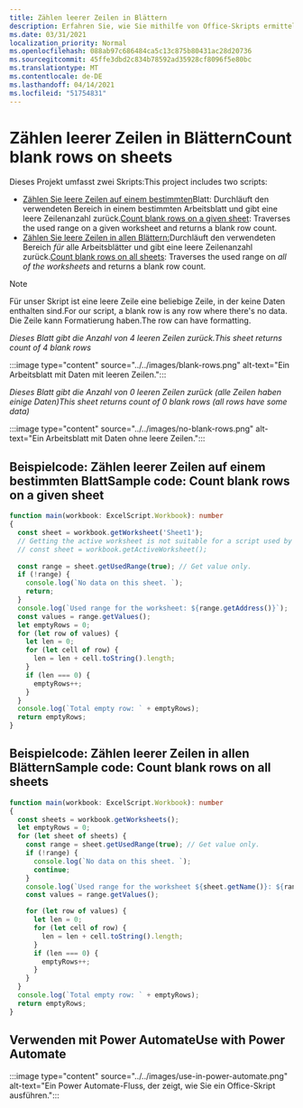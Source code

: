 ```yaml
---
title: Zählen leerer Zeilen in Blättern
description: Erfahren Sie, wie Sie mithilfe von Office-Skripts ermitteln, ob leere Zeilen anstelle von Daten in Arbeitsblättern vorhanden sind, und dann die Anzahl leerer Zeilen melden, die in einem Power Automate-Fluss verwendet werden soll.
ms.date: 03/31/2021
localization_priority: Normal
ms.openlocfilehash: 088ab97c686484ca5c13c875b80431ac28d20736
ms.sourcegitcommit: 45ffe3dbd2c834b78592ad35928cf8096f5e80bc
ms.translationtype: MT
ms.contentlocale: de-DE
ms.lasthandoff: 04/14/2021
ms.locfileid: "51754831"
---
```

# <a name="count-blank-rows-on-sheets"></a><span data-ttu-id="431c6-103">Zählen leerer Zeilen in Blättern</span><span class="sxs-lookup"><span data-stu-id="431c6-103">Count blank rows on sheets</span></span>

<span data-ttu-id="431c6-104">Dieses Projekt umfasst zwei Skripts:</span><span class="sxs-lookup"><span data-stu-id="431c6-104">This project includes two scripts:</span></span>

* <span data-ttu-id="431c6-105">[Zählen Sie leere Zeilen auf einem bestimmten](#sample-code-count-blank-rows-on-a-given-sheet)Blatt: Durchläuft den verwendeten Bereich in einem bestimmten Arbeitsblatt und gibt eine leere Zeilenanzahl zurück.</span><span class="sxs-lookup"><span data-stu-id="431c6-105">[Count blank rows on a given sheet](#sample-code-count-blank-rows-on-a-given-sheet): Traverses the used range on a given worksheet and returns a blank row count.</span></span>
* <span data-ttu-id="431c6-106">[Zählen Sie leere Zeilen in allen Blättern:](#sample-code-count-blank-rows-on-all-sheets)Durchläuft den verwendeten Bereich _für_ alle Arbeitsblätter und gibt eine leere Zeilenanzahl zurück.</span><span class="sxs-lookup"><span data-stu-id="431c6-106">[Count blank rows on all sheets](#sample-code-count-blank-rows-on-all-sheets): Traverses the used range on _all of the worksheets_ and returns a blank row count.</span></span>

> [!NOTE]
> <span data-ttu-id="431c6-107">Für unser Skript ist eine leere Zeile eine beliebige Zeile, in der keine Daten enthalten sind.</span><span class="sxs-lookup"><span data-stu-id="431c6-107">For our script, a blank row is any row where there's no data.</span></span> <span data-ttu-id="431c6-108">Die Zeile kann Formatierung haben.</span><span class="sxs-lookup"><span data-stu-id="431c6-108">The row can have formatting.</span></span>

<span data-ttu-id="431c6-109">_Dieses Blatt gibt die Anzahl von 4 leeren Zeilen zurück._</span><span class="sxs-lookup"><span data-stu-id="431c6-109">_This sheet returns count of 4 blank rows_</span></span>

:::image type="content" source="../../images/blank-rows.png" alt-text="Ein Arbeitsblatt mit Daten mit leeren Zeilen.":::

<span data-ttu-id="431c6-111">_Dieses Blatt gibt die Anzahl von 0 leeren Zeilen zurück (alle Zeilen haben einige Daten)_</span><span class="sxs-lookup"><span data-stu-id="431c6-111">_This sheet returns count of 0 blank rows (all rows have some data)_</span></span>

:::image type="content" source="../../images/no-blank-rows.png" alt-text="Ein Arbeitsblatt mit Daten ohne leere Zeilen.":::

## <a name="sample-code-count-blank-rows-on-a-given-sheet"></a><span data-ttu-id="431c6-113">Beispielcode: Zählen leerer Zeilen auf einem bestimmten Blatt</span><span class="sxs-lookup"><span data-stu-id="431c6-113">Sample code: Count blank rows on a given sheet</span></span>

```TypeScript
function main(workbook: ExcelScript.Workbook): number
{
  const sheet = workbook.getWorksheet('Sheet1'); 
  // Getting the active worksheet is not suitable for a script used by Power Automate.
  // const sheet = workbook.getActiveWorksheet();
  
  const range = sheet.getUsedRange(true); // Get value only.
  if (!range) {
    console.log(`No data on this sheet. `);
    return;
  }
  console.log(`Used range for the worksheet: ${range.getAddress()}`);
  const values = range.getValues();
  let emptyRows = 0;
  for (let row of values) {
    let len = 0; 
    for (let cell of row) {
      len = len + cell.toString().length;
    }
    if (len === 0) { 
      emptyRows++;
    }
  }
  console.log(`Total empty row: ` + emptyRows);
  return emptyRows;
}
```

## <a name="sample-code-count-blank-rows-on-all-sheets"></a><span data-ttu-id="431c6-114">Beispielcode: Zählen leerer Zeilen in allen Blättern</span><span class="sxs-lookup"><span data-stu-id="431c6-114">Sample code: Count blank rows on all sheets</span></span>

```TypeScript
function main(workbook: ExcelScript.Workbook): number
{
  const sheets = workbook.getWorksheets();
  let emptyRows = 0;
  for (let sheet of sheets) { 
    const range = sheet.getUsedRange(true); // Get value only.
    if (!range) {
      console.log(`No data on this sheet. `);
      continue;
    }
    console.log(`Used range for the worksheet ${sheet.getName()}: ${range.getAddress()}`);
    const values = range.getValues();

    for (let row of values) {
      let len = 0;
      for (let cell of row) {
        len = len + cell.toString().length;
      }
      if (len === 0) {
        emptyRows++;
      }
    }
  }
  console.log(`Total empty row: ` + emptyRows);
  return emptyRows;
}
```

## <a name="use-with-power-automate"></a><span data-ttu-id="431c6-115">Verwenden mit Power Automate</span><span class="sxs-lookup"><span data-stu-id="431c6-115">Use with Power Automate</span></span>

:::image type="content" source="../../images/use-in-power-automate.png" alt-text="Ein Power Automate-Fluss, der zeigt, wie Sie ein Office-Skript ausführen.":::
